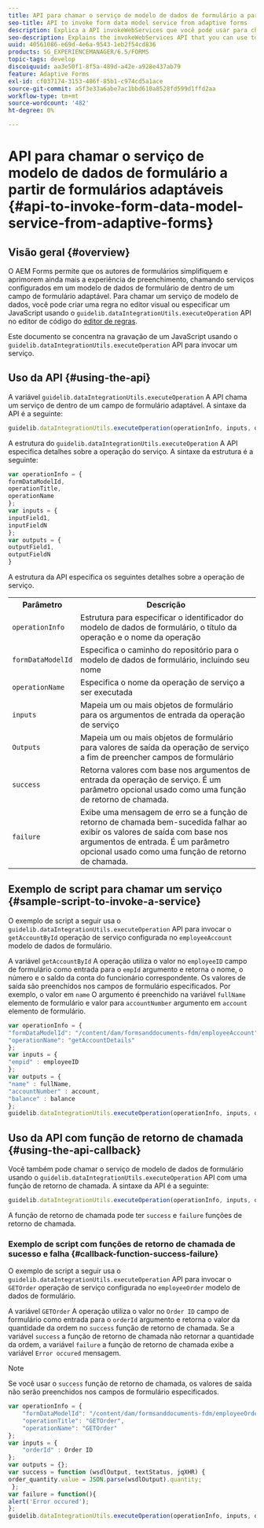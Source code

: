 ```yaml
---
title: API para chamar o serviço de modelo de dados de formulário a partir de formulários adaptáveis
seo-title: API to invoke form data model service from adaptive forms
description: Explica a API invokeWebServices que você pode usar para chamar serviços da Web escritos em WSDL de dentro de um campo de formulário adaptável.
seo-description: Explains the invokeWebServices API that you can use to invoke web services written in WSDL from within an adaptive form field.
uuid: 40561086-e69d-4e6a-9543-1eb2f54cd836
products: SG_EXPERIENCEMANAGER/6.5/FORMS
topic-tags: develop
discoiquuid: aa3e50f1-8f5a-489d-a42e-a928e437ab79
feature: Adaptive Forms
exl-id: cf037174-3153-486f-85b1-c974cd5a1ace
source-git-commit: a5f3e33a6abe7ac1bbd610a8528fd599d1ffd2aa
workflow-type: tm+mt
source-wordcount: '482'
ht-degree: 0%

---
```


# API para chamar o serviço de modelo de dados de formulário a partir de formulários adaptáveis {#api-to-invoke-form-data-model-service-from-adaptive-forms}

## Visão geral {#overview}

O AEM Forms permite que os autores de formulários simplifiquem e aprimorem ainda mais a experiência de preenchimento, chamando serviços configurados em um modelo de dados de formulário de dentro de um campo de formulário adaptável. Para chamar um serviço de modelo de dados, você pode criar uma regra no editor visual ou especificar um JavaScript usando o `guidelib.dataIntegrationUtils.executeOperation` API no editor de código do [editor de regras](/help/forms/using/rule-editor.md).

Este documento se concentra na gravação de um JavaScript usando o `guidelib.dataIntegrationUtils.executeOperation` API para invocar um serviço.

## Uso da API {#using-the-api}

A variável `guidelib.dataIntegrationUtils.executeOperation` A API chama um serviço de dentro de um campo de formulário adaptável. A sintaxe da API é a seguinte:

```javascript
guidelib.dataIntegrationUtils.executeOperation(operationInfo, inputs, outputs)
```

A estrutura do `guidelib.dataIntegrationUtils.executeOperation` A API especifica detalhes sobre a operação do serviço. A sintaxe da estrutura é a seguinte:

```javascript
var operationInfo = {
formDataModelId,
operationTitle,
operationName
};
var inputs = {
inputField1,
inputFieldN
};
var outputs = {
outputField1,
outputFieldN
}
```

A estrutura da API especifica os seguintes detalhes sobre a operação de serviço.

<table>
 <tbody>
  <tr>
   <th>Parâmetro</th>
   <th>Descrição</th>
  </tr>
  <tr>
   <td><code>operationInfo</code></td>
   <td>Estrutura para especificar o identificador do modelo de dados de formulário, o título da operação e o nome da operação</td>
  </tr>
  <tr>
   <td><code>formDataModelId</code></td>
   <td>Especifica o caminho do repositório para o modelo de dados de formulário, incluindo seu nome</td>
  </tr>
  <tr>
   <td><code>operationName</code></td>
   <td>Especifica o nome da operação de serviço a ser executada</td>
  </tr>
  <tr>
   <td><code>inputs</code></td>
   <td>Mapeia um ou mais objetos de formulário para os argumentos de entrada da operação de serviço</td>
  </tr>
  <tr>
   <td><code>Outputs</code></td>
   <td>Mapeia um ou mais objetos de formulário para valores de saída da operação de serviço a fim de preencher campos de formulário<br /> </td>
  </tr>
  <tr>
   <td><code>success</code></td>
   <td>Retorna valores com base nos argumentos de entrada da operação de serviço. É um parâmetro opcional usado como uma função de retorno de chamada.<br /> </td>
  </tr>
  <tr>
   <td><code>failure</code></td>
   <td>Exibe uma mensagem de erro se a função de retorno de chamada bem-sucedida falhar ao exibir os valores de saída com base nos argumentos de entrada. É um parâmetro opcional usado como uma função de retorno de chamada.<br /> </td>
  </tr>
 </tbody>
</table>

## Exemplo de script para chamar um serviço {#sample-script-to-invoke-a-service}

O exemplo de script a seguir usa o `guidelib.dataIntegrationUtils.executeOperation` API para invocar o `getAccountById` operação de serviço configurada no `employeeAccount` modelo de dados de formulário.

A variável `getAccountById` A operação utiliza o valor no `employeeID` campo de formulário como entrada para o `empId` argumento e retorna o nome, o número e o saldo da conta do funcionário correspondente. Os valores de saída são preenchidos nos campos de formulário especificados. Por exemplo, o valor em `name` O argumento é preenchido na variável `fullName` elemento de formulário e valor para `accountNumber` argumento em `account` elemento de formulário.

```javascript
var operationInfo = {
"formDataModelId": "/content/dam/formsanddocuments-fdm/employeeAccount",
"operationName": "getAccountDetails"
};
var inputs = {
"empid" : employeeID
};
var outputs = {
"name" : fullName,
"accountNumber" : account,
"balance" : balance
};
guidelib.dataIntegrationUtils.executeOperation(operationInfo, inputs, outputs);
```

## Uso da API com função de retorno de chamada {#using-the-api-callback}

Você também pode chamar o serviço de modelo de dados de formulário usando o `guidelib.dataIntegrationUtils.executeOperation` API com uma função de retorno de chamada. A sintaxe da API é a seguinte:

```javascript
guidelib.dataIntegrationUtils.executeOperation(operationInfo, inputs, outputs, callbackFunction)
```

A função de retorno de chamada pode ter `success` e `failure` funções de retorno de chamada.

### Exemplo de script com funções de retorno de chamada de sucesso e falha {#callback-function-success-failure}

O exemplo de script a seguir usa o `guidelib.dataIntegrationUtils.executeOperation` API para invocar o `GETOrder` operação de serviço configurada no `employeeOrder` modelo de dados de formulário.

A variável `GETOrder` A operação utiliza o valor no `Order ID` campo de formulário como entrada para o `orderId` argumento e retorna o valor da quantidade da ordem no `success` função de retorno de chamada.  Se a variável `success` a função de retorno de chamada não retornar a quantidade da ordem, a variável `failure` a função de retorno de chamada exibe a variável `Error occured` mensagem.

>[!NOTE]
>
>Se você usar o `success` função de retorno de chamada, os valores de saída não serão preenchidos nos campos de formulário especificados.

```javascript
var operationInfo = {
    "formDataModelId": "/content/dam/formsanddocuments-fdm/employeeOrder",
    "operationTitle": "GETOrder",
    "operationName": "GETOrder"
};
var inputs = {
    "orderId" : Order ID
};
var outputs = {};
var success = function (wsdlOutput, textStatus, jqXHR) {
order_quantity.value = JSON.parse(wsdlOutput).quantity;
 };
var failure = function(){
alert('Error occured');
};
guidelib.dataIntegrationUtils.executeOperation(operationInfo, inputs, outputs, success, failure);
```
